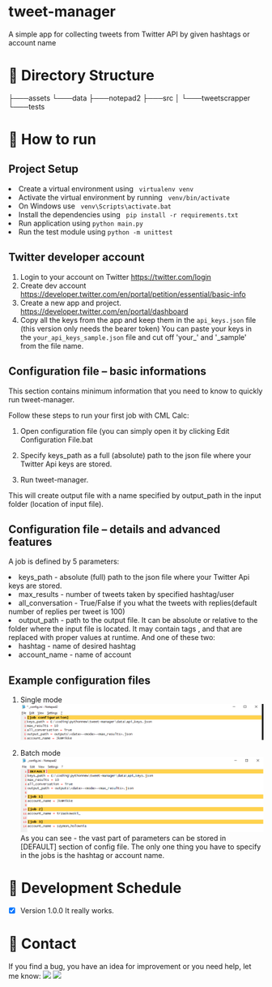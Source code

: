 # tweet-manager
A simple app for collecting tweets from Twitter API by given hashtags or account name

# 📂 Directory Structure
├───assets
└───data
    ├───notepad2
    ├───src
    │   └───tweetscrapper
    └───tests
       

# 🚀 How to run
## Project Setup

<li>Create a virtual environment using <code> virtualenv venv </code>
<li>Activate the virtual environment by running <code> venv/bin/activate </code>
<li>On Windows use <code> venv\Scripts\activate.bat </code>
<li>Install the dependencies using <code> pip install -r requirements.txt </code>
<li>Run application using <code>python main.py </code>
<li>Run the test module using <code>python -m unittest</code>

## Twitter developer account
1. Login to your account on Twitter <a>https://twitter.com/login</a>
2. Create dev account <a>https://developer.twitter.com/en/portal/petition/essential/basic-info</a>
3. Create a new app and project.  <a>https://developer.twitter.com/en/portal/dashboard</a>
4. Copy all the keys from the app and keep them in the <code>api_keys.json</code> file (this version only needs the bearer token)
You can paste your keys in the <code>your_api_keys_sample.json</code> file and cut off 'your_' and '_sample' from the file name.

## Configuration file – basic informations
This section contains minimum information that you need to know to quickly run tweet-manager.

Follow these steps to run your first job with CML Calc:

1. Open configuration file (you can simply open it by clicking Edit Configuration File.bat
2. Specify keys_path as a full (absolute) path to the json file where your Twitter Api keys are stored.

3. Run tweet-manager.

This will create output file with a name specified by output_path in the input folder (location of input file).

## Configuration file – details and advanced features
A job is defined by 5 parameters:
<li> keys_path - absolute (full) path to the json file where your Twitter Api keys are stored.
<li> max_results - number of tweets taken by specified hashtag/user
<li> all_conversation - True/False if you what the tweets with replies(default number of replies per tweet is 100)
<li> output_path - path to the output file. It can be absolute or relative to the folder where the input file is located. It may contain tags <date>, <mode> and <max_results> that are replaced with proper values at runtime.
And one of these two:
<li> hashtag - name of desired hashtag
<li> account_name - name of account

## Example configuration files
1. Single mode
![Screenshot](/assets/config_single.png)

2. Batch mode
![Screenshot](/assets/config.png)
  As you can see - the vast part of parameters can be stored in [DEFAULT] section of config file. The only one thing you have to specify in the jobs is the hashtag or account name.

# 📅 Development Schedule
- [x] Version 1.0.0 It really works.

# 📧 Contact
  If you find a bug, you have an idea for improvement or you need help, let me know:
[![](https://img.shields.io/twitter/url?label=/rafal-nojek/&logo=linkedin&logoColor=%230077B5&style=social&url=https%3A%2F%2Fwww.linkedin.com%2in%2rafaln97%2F)](https://www.linkedin.com/in/rafaln97/) [![](https://img.shields.io/twitter/url?label=/PanNorek&logo=github&logoColor=%23292929&style=social&url=https%3A%2F%2Fgithub.com%2FPanNorek)](https://github.com/PanNorek)
